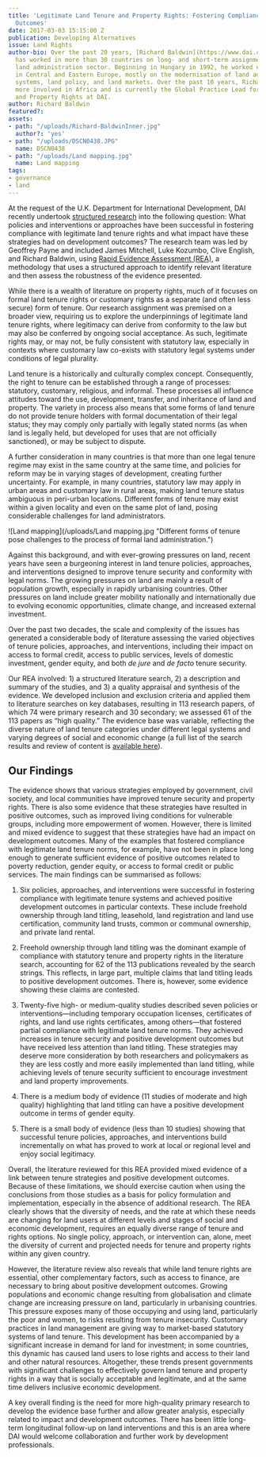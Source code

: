 ```yaml
---
title: 'Legitimate Land Tenure and Property Rights: Fostering Compliance and Development
  Outcomes'
date: 2017-03-03 15:15:00 Z
publication: Developing Alternatives
issue: Land Rights
author-bio: Over the past 20 years, [Richard Baldwin](https://www.dai.com/who-we-are/our-team/richard-baldwin)
  has worked in more than 30 countries on long- and short-term assignments in the
  land administration sector. Beginning in Hungary in 1992, he worked extensively
  in Central and Eastern Europe, mostly on the modernisation of land administration
  systems, land policy, and land markets. Over the past 10 years, Richard has been
  more involved in Africa and is currently the Global Practice Lead for Land Tenure
  and Property Rights at DAI.
author: Richard Baldwin
featured?: 
assets:
- path: "/uploads/Richard-BaldwinInner.jpg"
  author?: 'yes'
- path: "/uploads/DSCN0438.JPG"
  name: DSCN0438
- path: "/uploads/Land mapping.jpg"
  name: Land mapping
tags:
- governance
- land
---
```


At the request of the U.K. Department for International Development, DAI recently undertook [structured research](https://www.gov.uk/government/uploads/system/uploads/attachment_data/file/471197/land-tenure.pdf) into the following question: What policies and interventions or approaches have been successful in fostering compliance with legitimate land tenure rights and what impact have these strategies had on development outcomes? The research team was led by Geoffrey Payne and included James Mitchell, Luke Kozumbo, Clive English, and Richard Baldwin, using [Rapid Evidence Assessment (REA)](https://www.gov.uk/government/collections/rapid-evidence-assessments), a methodology that uses a structured approach to identify relevant literature and then assess the robustness of the evidence presented.



While there is a wealth of literature on property rights, much of it focuses on formal land tenure rights or customary rights as a separate (and often less secure) form of tenure. Our research assignment was premised on a broader view, requiring us to explore the underpinnings of legitimate land tenure rights, where legitimacy can derive from conformity to the law but may also be conferred by ongoing social acceptance. As such, legitimate rights may, or may not, be fully consistent with statutory law, especially in contexts where customary law co-exists with statutory legal systems under conditions of legal plurality. 

Land tenure is a historically and culturally complex concept. Consequently, the right to tenure can be established through a range of processes: statutory, customary, religious, and informal. These processes all influence attitudes toward the use, development, transfer, and inheritance of land and property. The variety in process also means that some forms of land tenure do not provide tenure holders with formal documentation of their legal status; they may comply only partially with legally stated norms (as when land is legally held, but developed for uses that are not officially sanctioned), or may be subject to dispute. 

A further consideration in many countries is that more than one legal tenure regime may exist in the same country at the same time, and policies for reform may be in varying stages of development, creating further uncertainty. For example, in many countries, statutory law may apply in urban areas and customary law in rural areas, making land tenure status ambiguous in peri-urban locations. Different forms of tenure may exist within a given locality and even on the same plot of land, posing considerable challenges for land administrators. 

![Land mapping](/uploads/Land mapping.jpg "Different forms of tenure pose challenges to the process of formal land administration.") 

Against this background, and with ever-growing pressures on land, recent years have seen a burgeoning interest in land tenure policies, approaches, and interventions designed to improve tenure security and conformity with legal norms. The growing pressures on land are mainly a result of population growth, especially in rapidly urbanising countries. Other pressures on land include greater mobility nationally and internationally due to evolving economic opportunities, climate change, and increased external investment.

Over the past two decades, the scale and complexity of the issues has generated a considerable body of literature assessing the varied objectives of tenure policies, approaches, and interventions, including their impact on access to formal credit, access to public services, levels of domestic investment, gender equity, and both *de jure* and *de facto* tenure security.

Our REA involved: 1) a structured literature search, 2) a description and summary of the studies, and 3) a quality appraisal and synthesis of the evidence. We developed inclusion and exclusion criteria and applied them to literature searches on key databases, resulting in 113 research papers, of which 74 were primary research and 30 secondary; we assessed 61 of the 113 papers as “high quality.” The evidence base was variable, reflecting the diverse nature of land tenure categories under different legal systems and varying degrees of social and economic change (a full list of the search results and review of content is [available here](http://www.evidenceondemand.info/legitimate-land-tenure-and-property-rights-fostering-compliance-and-development-outcomes)).

## Our Findings

The evidence shows that various strategies employed by government, civil society, and local communities have improved tenure security and property rights. There is also some evidence that these strategies have resulted in positive outcomes, such as improved living conditions for vulnerable groups, including more empowerment of women. However, there is limited and mixed evidence to suggest that these strategies have had an impact on development outcomes. Many of the examples that fostered compliance with legitimate land tenure norms, for example, have not been in place long enough to generate sufficient evidence of positive outcomes related to poverty reduction, gender equity, or access to formal credit or public services. The main findings can be summarised as follows:

1. Six policies, approaches, and interventions were successful in fostering compliance with legitimate tenure systems and achieved positive development outcomes in particular contexts. These include freehold ownership through land titling, leasehold, land registration and land use certification, community land trusts, common or communal ownership, and private land rental. 

2. Freehold ownership through land titling was the dominant example of compliance with statutory tenure and property rights in the literature search, accounting for 62 of the 113 publications revealed by the search strings. This reflects, in large part, multiple claims that land titling leads to positive development outcomes. There is, however, some evidence showing these claims are contested. 

3. Twenty-five high- or medium-quality studies described seven policies or interventions—including temporary occupation licenses, certificates of rights, and land use rights certificates, among others—that fostered partial compliance with legitimate land tenure norms. They achieved increases in tenure security and positive development outcomes but have received less attention than land titling. These strategies may deserve more consideration by both researchers and policymakers as they are less costly and more easily implemented than land titling, while achieving levels of tenure security sufficient to encourage investment and land property improvements. 

4. There is a medium body of evidence (11 studies of moderate and high quality) highlighting that land titling can have a positive development outcome in terms of gender equity.
 
5. There is a small body of evidence (less than 10 studies) showing that successful tenure policies, approaches, and interventions build incrementally on what has proved to work at local or regional level and enjoy social legitimacy. 

Overall, the literature reviewed for this REA provided mixed evidence of a link between tenure strategies and positive development outcomes. Because of these limitations, we should exercise caution when using the conclusions from those studies as a basis for policy formulation and implementation, especially in the absence of additional research. The REA clearly shows that the diversity of needs, and the rate at which these needs are changing for land users at different levels and stages of social and economic development, requires an equally diverse range of tenure and rights options. No single policy, approach, or intervention can, alone, meet the diversity of current and projected needs for tenure and property rights within any given country. 

However, the literature review also reveals that while land tenure rights are essential, other complementary factors, such as access to finance, are necessary to bring about positive development outcomes. Growing populations and economic change resulting from globalisation and climate change are increasing pressure on land, particularly in urbanising countries. This pressure exposes many of those occupying and using land, particularly the poor and women, to risks resulting from tenure insecurity. Customary practices in land management are giving way to market-based statutory systems of land tenure. This development has been accompanied by a significant increase in demand for land for investment; in some countries, this dynamic has caused land users to lose rights and access to their land and other natural resources. Altogether, these trends present governments with significant challenges to effectively govern land tenure and property rights in a way that is socially acceptable and legitimate, and at the same time delivers inclusive economic development.
 
A key overall finding is the need for more high-quality primary research to develop the evidence base further and allow greater analysis, especially related to impact and development outcomes. There has been little long-term longitudinal follow-up on land interventions and this is an area where DAI would welcome collaboration and further work by development professionals.
